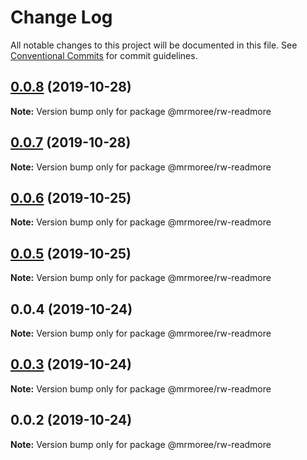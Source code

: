 # Change Log

All notable changes to this project will be documented in this file.
See [Conventional Commits](https://conventionalcommits.org) for commit guidelines.

## [0.0.8](https://github.com/mrmoree/ReweComponents/compare/@mrmoree/rw-readmore@0.0.7...@mrmoree/rw-readmore@0.0.8) (2019-10-28)

**Note:** Version bump only for package @mrmoree/rw-readmore





## [0.0.7](https://github.com/mrmoree/ReweComponents/compare/@mrmoree/rw-readmore@0.0.6...@mrmoree/rw-readmore@0.0.7) (2019-10-28)

**Note:** Version bump only for package @mrmoree/rw-readmore





## [0.0.6](https://github.com/mrmoree/ReweComponents/compare/@mrmoree/rw-readmore@0.0.5...@mrmoree/rw-readmore@0.0.6) (2019-10-25)

**Note:** Version bump only for package @mrmoree/rw-readmore





## [0.0.5](https://github.com/mrmoree/ReweComponents/compare/@mrmoree/rw-readmore@0.0.4...@mrmoree/rw-readmore@0.0.5) (2019-10-25)

**Note:** Version bump only for package @mrmoree/rw-readmore





## 0.0.4 (2019-10-24)

**Note:** Version bump only for package @mrmoree/rw-readmore





## [0.0.3](https://github.com/mrmoree/ReweComponents/compare/@mrmoree/rw-readmore@0.0.2...@mrmoree/rw-readmore@0.0.3) (2019-10-24)

**Note:** Version bump only for package @mrmoree/rw-readmore





## 0.0.2 (2019-10-24)

**Note:** Version bump only for package @mrmoree/rw-readmore
